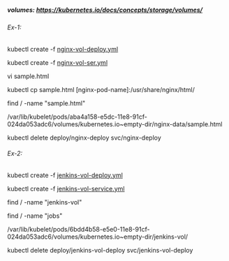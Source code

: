 
##### volumes: https://kubernetes.io/docs/concepts/storage/volumes/

###### Ex-1: 

  kubectl create -f [nginx-vol-deploy.yml](https://github.com/DevOpsPlatform/Phase-2/blob/master/kubernetes/yml/nginx-vol-deploy.yml)

  kubectl create -f [nginx-vol-ser.yml](https://github.com/DevOpsPlatform/Phase-2/blob/master/kubernetes/yml/nginx-vol-ser.yml)

  vi sample.html

  kubectl cp sample.html [nginx-pod-name]:/usr/share/nginx/html/

  find / -name "sample.html"

  /var/lib/kubelet/pods/aba4a158-e5dc-11e8-91cf-024da053adc6/volumes/kubernetes.io~empty-dir/nginx-data/sample.html
  
  kubectl delete deploy/nginx-deploy svc/nginx-deploy
  
###### Ex-2: 

   kubectl create -f [jenkins-vol-deploy.yml](https://github.com/DevOpsPlatform/Phase-2/blob/master/kubernetes/yml/jenkins-vol-deploy.yml)
   
   kubectl create -f [jenkins-vol-service.yml](https://github.com/DevOpsPlatform/Phase-2/blob/master/kubernetes/yml/jenkins-vol-service.yml)
    
   find / -name "jenkins-vol"
  
   find / -name "jobs"
  
   /var/lib/kubelet/pods/6bdd4b58-e5e0-11e8-91cf-024da053adc6/volumes/kubernetes.io~empty-dir/jenkins-vol/
   
   kubectl delete deploy/jenkins-vol-deploy svc/jenkins-vol-deploy
  

